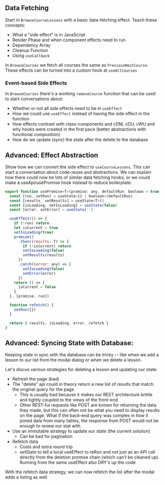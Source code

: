 ## Data Fetching

Start in `BrowseCourseLessons` with a basic data-fetching effect. Teach these concepts:

- What a "side effect" is in JavaScript
- Render Phase and when component effects need to run
- Dependency Array
- Cleanup Function
- Using `useCallback`

In `BrowseCourses` we fetch all courses the same as `PreviousNextCourse`. These effects can be turned into a custom hook at `useAllCourses`

### Event-based Side Effects

In `BrowseCourses` there's a working `removeCourse` function that can be used to start conversations about:

- Whether or not all side effects need to be in `useEffect`
- How we could use `useEffect` instead of having the side effect in the function
- How effects contrast with class-components and cDM, cDU, cWU and why hooks were created
  in the first pace (better abstractions with functional composition)
- How do we update (sync) the state after the delete to the database

## Advanced: Effect Abstraction

Show how we can convert the side effect to `useCourseLessons`. This can start a conversation about code-reuse and abstractions. We can explain how there could now be lots of similar data fetching hooks, or we could make a useApi/usePromise hook instead to reduce boilerplate:

```jsx
export function usePromise<T>(promise: any, defaultRun: boolean = true) {
  const [run, setRun] = useState<{} | boolean>(defaultRun)
  const [results, setResults] = useState<T>()
  const [isLoading, setIsLoading] = useState(false)
  const [error, setError] = useState('')

  useEffect(() => {
    if (!run) return
    let isCurrent = true
    setIsLoading(true)
    promise()
      .then((results: T) => {
        if (!isCurrent) return
        setIsLoading(false)
        setResults(results)
      })
      .catch((error: any) => {
        setIsLoading(false)
        setError(error)
      })
    return () => {
      isCurrent = false
    }
  }, [promise, run])

  function refetch() {
    setRun({})
  }

  return { results, isLoading, error, refetch }
}
```

## Advanced: Syncing State with Database:

Keeping state in sync with the database can be tricky -- like when we add a lesson to our list from the modal dialog or when we delete a lesson.

Let's discus various strategies for deleting a lesson and updating our state:

- Refresh the page (bad)
- The "delete" api could in theory return a new list of results that match the original query for the page
  - This is usually bad because it makes our REST architecture brittle and tightly coupled to the views of the front-end
  - Other REST-ful requests like POST are known for returning the data they made, but this can often not be what you need to display results on the page. What if the back-end query was complex in how it joined data from many tables, the response from POST would not be enough to renew our stat with
- Use an immutable strategy to update our state (the current solution)
  - Can be bad for pagination
- Refetch data
  - Costs and extra round trip
  - setState to tell a local useEffect to reRun and not just as an API call directly from the deletion promise chain (which can't be cleaned up). Running from the same useEffect also DRY's up the code

With the refetch data strategy, we can now refetch the list after the modal adds a listing as well
